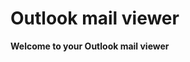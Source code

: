 # Outlook mail viewer

**Welcome to your Outlook mail viewer <span id="user"></span>**


<script type="module" src="./mailviewer.js"></script>
